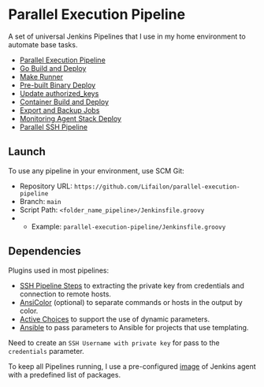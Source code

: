 # Parallel Execution Pipeline

A set of universal Jenkins Pipelines that I use in my home environment to automate base tasks.

- [Parallel Execution Pipeline](/parallel-execution-pipeline/README.md)
- [Go Build and Deploy](/go-build-deploy/README.md)
- [Make Runner](/make-runner/README.md)
- [Pre-built Binary Deploy](/pre-built-binary-deploy/README.md)
- [Update authorized_keys](/update-authorized_keys/README.md)
- [Container Build and Deploy](/container-build-deploy/README.md)
- [Export and Backup Jobs](/export-and-backup-jobs/README.md)
- [Monitoring Agent Stack Deploy](/mon-agent-stack-deploy/README.md)
- [Parallel SSH Pipeline](/parallel-ssh-pipeline/README.md)

## Launch

To use any pipeline in your environment, use SCM Git:

- Repository URL: `https://github.com/Lifailon/parallel-execution-pipeline`
- Branch: `main`
- Script Path: `<folder_name_pipeline>/Jenkinsfile.groovy`
- - Example: `parallel-execution-pipeline/Jenkinsfile.groovy`

## Dependencies

Plugins used in most pipelines:

- [SSH Pipeline Steps](https://plugins.jenkins.io/ssh-steps) to extracting the private key from credentials and connection to remote hosts.
- [AnsiColor](https://plugins.jenkins.io/ansicolor) (optional) to separate commands or hosts in the output by color.
- [Active Choices](https://plugins.jenkins.io/uno-choice) to support the use of dynamic parameters.
- [Ansible](https://plugins.jenkins.io/ansible) to pass parameters to Ansible for projects that use templating.

Need to create an `SSH Username with private key` for pass to the `credentials` parameter.

To keep all Pipelines running, I use a pre-configured [image](/jenkins-agent/README.md) of Jenkins agent with a predefined list of packages.